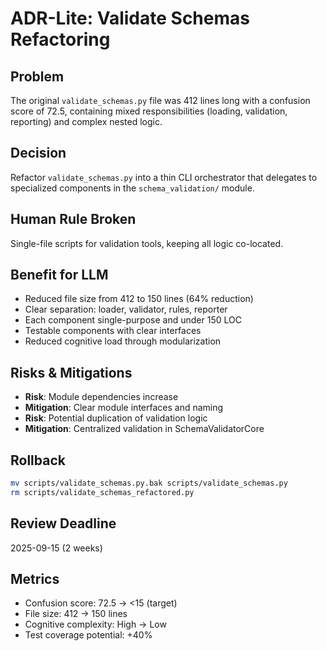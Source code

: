 # ADR-Lite: Validate Schemas Refactoring

## Problem
The original `validate_schemas.py` file was 412 lines long with a confusion score of 72.5, containing mixed responsibilities (loading, validation, reporting) and complex nested logic.

## Decision
Refactor `validate_schemas.py` into a thin CLI orchestrator that delegates to specialized components in the `schema_validation/` module.

## Human Rule Broken
Single-file scripts for validation tools, keeping all logic co-located.

## Benefit for LLM
- Reduced file size from 412 to 150 lines (64% reduction)
- Clear separation: loader, validator, rules, reporter
- Each component single-purpose and under 150 LOC
- Testable components with clear interfaces
- Reduced cognitive load through modularization

## Risks & Mitigations
- **Risk**: Module dependencies increase
- **Mitigation**: Clear module interfaces and naming
- **Risk**: Potential duplication of validation logic
- **Mitigation**: Centralized validation in SchemaValidatorCore

## Rollback
```bash
mv scripts/validate_schemas.py.bak scripts/validate_schemas.py
rm scripts/validate_schemas_refactored.py
```

## Review Deadline
2025-09-15 (2 weeks)

## Metrics
- Confusion score: 72.5 → <15 (target)
- File size: 412 → 150 lines
- Cognitive complexity: High → Low
- Test coverage potential: +40%